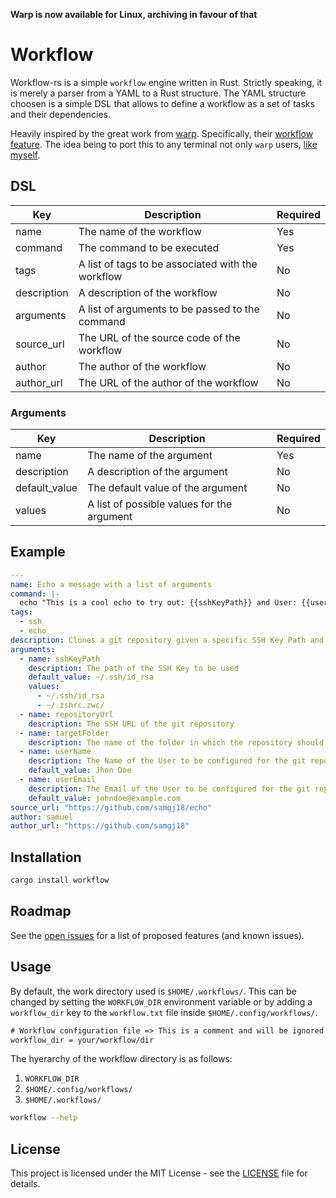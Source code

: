 **Warp is now available for Linux, archiving in favour of that**

# Workflow

Workflow-rs is a simple `workflow` engine written in Rust. Strictly speaking, it is merely
a parser from a YAML to a Rust structure. The YAML structure choosen is a simple DSL that
allows to define a workflow as a set of tasks and their dependencies. 

Heavily inspired by the great work from [warp](https://docs.warp.dev/getting-started/readme).
Specifically, their [workflow feature](https://docs.warp.dev/features/entry/yaml-workflows).
The idea being to port this to any terminal not only `warp` users, [like myself](https://sw.kovidgoyal.net/kitty/).

## DSL
| Key | Description | Required |
| --- | --- | --- |
| name | The name of the workflow | Yes |
| command | The command to be executed | Yes |
| tags | A list of tags to be associated with the workflow | No |
| description | A description of the workflow | No |
| arguments | A list of arguments to be passed to the command | No |
| source_url | The URL of the source code of the workflow | No |
| author | The author of the workflow | No | | |
| author_url | The URL of the author of the workflow | No |

### Arguments
| Key | Description | Required |
| --- | --- | --- |
| name | The name of the argument | Yes |
| description | A description of the argument | No |
| default_value | The default value of the argument | No |
| values | A list of possible values for the argument | No |

## Example

```yaml
---
name: Echo a message with a list of arguments
command: |-
  echo "This is a cool echo to try out: {{sshKeyPath}} and User: {{userName}} <{{userEmail}}>"
tags:
  - ssh
  - echo
description: Clones a git repository given a specific SSH Key Path and configures it to use the desired Name and Email
arguments:
  - name: sshKeyPath
    description: The path of the SSH Key to be used
    default_value: ~/.ssh/id_rsa
    values:
      - ~/.ssh/id_rsa
      - ~/.zshrc.zwc/
  - name: repositoryUrl
    description: The SSH URL of the git repository
  - name: targetFolder
    description: The name of the folder in which the repository should be cloned into
  - name: userName
    description: The Name of the User to be configured for the git repository
    default_value: Jhon Doe
  - name: userEmail
    description: The Email of the User to be configured for the git repository
    default_value: johndoe@example.com
source_url: "https://github.com/samgj18/echo"
author: samuel
author_url: "https://github.com/samgj18"
```

## Installation

```bash
cargo install workflow
```

## Roadmap

See the [open issues]([https://github.com/samgj18/workflow-rs/issues](https://github.com/samgj18/workflow-rs/issues?q=is%3Aopen+is%3Aissue+author%3Asamgj18+label%3Aenhancement)) for a list of proposed features (and known issues).

## Usage

By default, the work directory used is `$HOME/.workflows/`. This can be changed by setting the `WORKFLOW_DIR` environment variable
or by adding a `workflow_dir` key to the `workflow.txt` file inside `$HOME/.config/workflows/`.

```txt
# Workflow configuration file => This is a comment and will be ignored
workflow_dir = your/workflow/dir
```

The hyerarchy of the workflow directory is as follows:

1. `WORKFLOW_DIR`
2. `$HOME/.config/workflows/`
3. `$HOME/.workflows/`

```bash
workflow --help 
```

## License

This project is licensed under the MIT License - see the [LICENSE](LICENSE) file for details.
